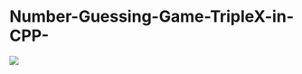 # Number-Guessing-Game-TripleX-in-CPP-
<img src="file:///D:/New%20folder/c++/TripleX/2022-02-26.png"></img>

